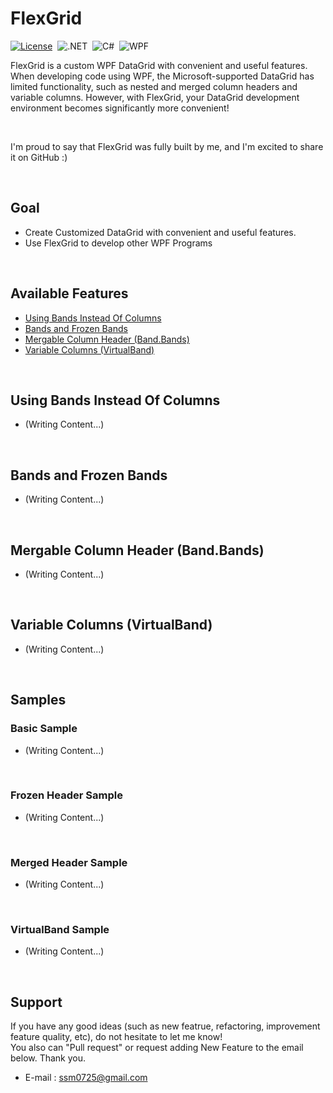 # FlexGrid

[![License](https://img.shields.io/github/license/soomin-kevin-sung/dotnet-flexgrid)](LICENSE.md)&nbsp;
![.NET](https://img.shields.io/badge/.NET-6.0-512BD4?style=flat)&nbsp;
![C#](https://img.shields.io/badge/.NET-C%23-007396?style=flat)&nbsp;
![WPF](https://img.shields.io/badge/WPF-DataGrid-007396?style=flat)&nbsp;

FlexGrid is a custom WPF DataGrid with convenient and useful features. When developing code using WPF, the Microsoft-supported DataGrid has limited functionality, such as nested and merged column headers and variable columns. However, with FlexGrid, your DataGrid development environment becomes significantly more convenient!

<br>

I'm proud to say that FlexGrid was fully built by me, and I'm excited to share it on GitHub :)

<br>

## Goal

- Create Customized DataGrid with convenient and useful features.
- Use FlexGrid to develop other WPF Programs

<br>

## Available Features

- [Using Bands Instead Of Columns](#using-bands-instead-of-columns)
- [Bands and Frozen Bands](#bands-and-frozen-bands)
- [Mergable Column Header (Band.Bands)](#mergable-column-header-bandbands)
- [Variable Columns (VirtualBand)](#variable-columns-virtualband)

<br>

## Using Bands Instead Of Columns

- (Writing Content...)

<br>

## Bands and Frozen Bands

- (Writing Content...)

<br>

## Mergable Column Header (Band.Bands)

- (Writing Content...)

<br>

## Variable Columns (VirtualBand)

- (Writing Content...)

<br>

## Samples

### Basic Sample

- (Writing Content...)

<br>

### Frozen Header Sample

- (Writing Content...)

<br>

### Merged Header Sample

- (Writing Content...)

<br>

### VirtualBand Sample

- (Writing Content...)

<br>

## Support

If you have any good ideas (such as new featrue, refactoring, improvement feature quality, etc), do not hesitate to let me know!<br>
You also can "Pull request" or request adding New Feature to the email below.
Thank you.

- E-mail : ssm0725@gmail.com
